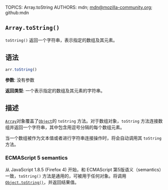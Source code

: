 TOPICS: Array.toString
AUTHORS: mdn; mdn@mozilla-community.org; github:mdn

## `Array.toString()`

`toString()` 返回一个字符串，表示指定的数组及其元素。

## 语法

```javascript
arr.toString()
```

**参数**: 没有参数

**返回类型**: 一个表示指定的数组及其元素的字符串。

## 描述

[`Array`](/zh-hans/webfrontend/Array)对象覆盖了[`Object`](/zh-hans/webfrontend/Object)的 `toString`
方法。对于数组对象，`toString` 方法连接数组并返回一个字符串，其中包含用逗号分隔的每个数组元素。

当一个数组被作为文本值或者进行字符串连接操作时，将会自动调用其 `toString` 方法。

### ECMAScript 5 semantics

从 JavaScript 1.8.5 (Firefox 4) 开始，和 ECMAScript 第5版语义（semantics）一致，`toString()` 方法是通用的，可被用于任何对象。将调用[`Object.toString()`](/zh-hans/webfrontend/Object.toString)，并返回结果值。

